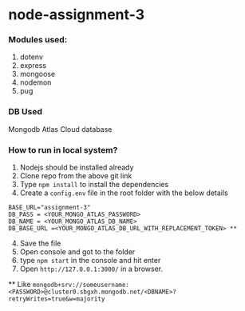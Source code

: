 # node-assignment-3

### Modules used: 
1. dotenv
2. express
3. mongoose
4. nodemon
5. pug

### DB Used
Mongodb Atlas Cloud database

### How to run in local system?

1. Nodejs should be installed already
2. Clone repo from the above git link
3. Type ```npm install``` to install the dependencies
4. Create a ```config.env``` file in the root folder with the below details
```
BASE_URL="assignment-3"
DB_PASS = <YOUR_MONGO_ATLAS_PASSWORD>
DB_NAME = <YOUR_MONGO_ATLAS_DB_NAME>
DB_BASE_URL =<YOUR_MONGO_ATLAS_DB_URL_WITH_REPLACEMENT_TOKEN> **
```
4. Save the file
5. Open console and got to the folder
6. type ```npm start``` in the console and hit enter
7. Open ```http://127.0.0.1:3000/``` in a browser.

** Like ```mongodb+srv://someusername:<PASSWORD>@cluster0.sbgxh.mongodb.net/<DBNAME>?retryWrites=true&w=majority```
